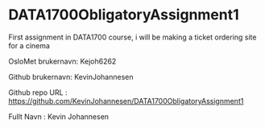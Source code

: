 # DATA1700ObligatoryAssignment1
First assignment in DATA1700 course, i will be making a ticket ordering site for a cinema

OsloMet brukernavn: Kejoh6262

Github brukernavn: KevinJohannesen

Github repo URL : https://github.com/KevinJohannesen/DATA1700ObligatoryAssignment1

Fullt Navn : Kevin Johannesen
